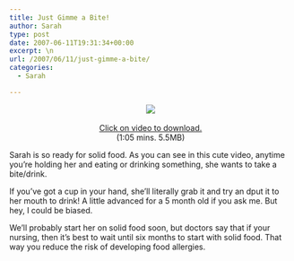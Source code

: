 ```yaml
---
title: Just Gimme a Bite!
author: Sarah
type: post
date: 2007-06-11T19:31:34+00:00
excerpt: \n
url: /2007/06/11/just-gimme-a-bite/
categories:
  - Sarah

---
```

<p align="center">
  <a href="http://sarah-blevins.com/video/sarah-food-05202007.mov"><img src="http://www.sarah-blevins.com/images/sarah-food-05202007.mov.jpg" /></a><br /> <br /> <a href="http://sarah-blevins.com/video/sarah-smiling.mov">Click on video to download.</a><br /> (1:05 mins. 5.5MB)
</p>

Sarah is so ready for solid food. As you can see in this cute video, anytime you&#8217;re holding her and eating or drinking something, she wants to take a bite/drink.

If you&#8217;ve got a cup in your hand, she&#8217;ll literally grab it and try an dput it to her mouth to drink! A little advanced for a 5 month old if you ask me. But hey, I could be biased.

We&#8217;ll probably start her on solid food soon, but doctors say that if your nursing, then it&#8217;s best to wait until six months to start with solid food. That way you reduce the risk of developing food allergies.